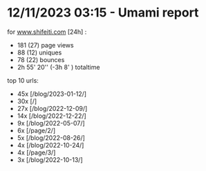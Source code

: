 # 12/11/2023 03:15 - Umami report
for www.shifeiti.com [24h] :

 - 181 (27) page views
 - 88 (12) uniques
 - 78 (22) bounces
 - 2h 55' 20'' (-3h 8' ) totaltime


top 10 urls:
 - 45x [/blog/2023-01-12/]
 - 30x [/]
 - 27x [/blog/2022-12-09/]
 - 14x [/blog/2022-12-22/]
 - 9x [/blog/2022-05-07/]
 - 6x [/page/2/]
 - 5x [/blog/2022-08-26/]
 - 4x [/blog/2022-10-24/]
 - 4x [/page/3/]
 - 3x [/blog/2022-10-13/]


